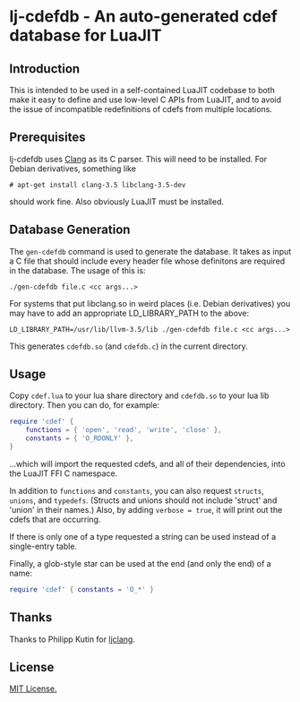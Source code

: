 lj-cdefdb - An auto-generated cdef database for LuaJIT
======================================================

Introduction
------------

This is intended to be used in a self-contained LuaJIT codebase to
both make it easy to define and use low-level C APIs from LuaJIT, and
to avoid the issue of incompatible redefinitions of cdefs from
multiple locations.

Prerequisites
-------------

lj-cdefdb uses [Clang](http://clang.llvm.org/) as its C parser.  This
will need to be installed.  For Debian derivatives, something like
```
# apt-get install clang-3.5 libclang-3.5-dev
```
should work fine.  Also obviously LuaJIT must be installed.

Database Generation
-------------------

The `gen-cdefdb` command is used to generate the database.  It takes
as input a C file that should include every header file whose
definitons are required in the database.  The usage of this is:
```
./gen-cdefdb file.c <cc args...>
```
For systems that put libclang.so in weird places (i.e. Debian derivatives)
you may have to add an appropriate LD_LIBRARY_PATH to the above:
```
LD_LIBRARY_PATH=/usr/lib/llvm-3.5/lib ./gen-cdefdb file.c <cc args...>
```
This generates `cdefdb.so` (and `cdefdb.c`) in the current directory.

Usage
-----

Copy `cdef.lua` to your lua share directory and `cdefdb.so` to your
lua lib directory.  Then you can do, for example:
```lua
require 'cdef' {
    functions = { 'open', 'read', 'write', 'close' },
    constants = { 'O_RDONLY' },
}
```
...which will import the requested cdefs, and all of their
dependencies, into the LuaJIT FFI C namespace.

In addition to `functions` and `constants`, you can also request
`structs`, `unions`, and `typedefs`.  (Structs and unions should not
include 'struct' and 'union' in their names.)  Also, by adding
`verbose = true`, it will print out the cdefs that are occurring.

If there is only one of a type requested a string can be used instead
of a single-entry table.

Finally, a glob-style star can be used at the end (and only the end)
of a name:
```lua
require 'cdef' { constants = 'O_*' }
```

Thanks
------

Thanks to Philipp Kutin for [ljclang](https://github.com/helixhorned/ljclang).

License
-------

[MIT License.](LICENSE)